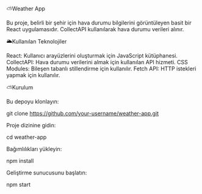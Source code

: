 ⛅Weather App

Bu proje, belirli bir şehir için hava durumu bilgilerini görüntüleyen basit bir React uygulamasıdır. CollectAPI kullanılarak hava durumu verileri alınır.

🌥️Kullanılan Teknolojiler

React: Kullanıcı arayüzlerini oluşturmak için JavaScript kütüphanesi.
CollectAPI: Hava durumu verilerini almak için kullanılan API hizmeti.
CSS Modules: Bileşen tabanlı stillendirme için kullanılır.
Fetch API: HTTP istekleri yapmak için kullanılır.

⛅Kurulum

Bu depoyu klonlayın:

git clone https://github.com/your-username/weather-app.git

Proje dizinine gidin:

cd weather-app

Bağımlılıkları yükleyin:

npm install

Geliştirme sunucusunu başlatın:

npm start
